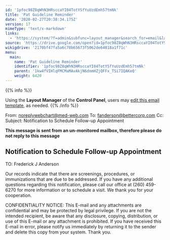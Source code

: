```yaml
---
id: '1pfoc98Z8qWhN3HRsccaYI04TotYSfYuUzdEmh57tmNk'
title: 'Pat Guideline Reminder'
date: '2020-02-27T20:38:34.175Z'
version: 17
mimeType: 'text/x-markdown'
links:
  - 'https://system/?f=admin&subfunc=layout_manager&search_for=email&layout_search=Go&lv_layout_manager_limit=0&opp=edit&doc_type=WCGUIDE&old_module=Email&old_name=Pat+Guideline+Reminder&active=0'
source: 'https://drive.google.com/open?id=1pfoc98Z8qWhN3HRsccaYI04TotYSfYuUzdEmh57tmNk'
wikigdrive: '2170bf47fa5a6c78b65673f5062de64818a1f71c'
menu:
  main:
    name: 'Pat Guideline Reminder'
    identifier: '1pfoc98Z8qWhN3HRsccaYI04TotYSfYuUzdEmh57tmNk'
    parent: '1kw4fVIHlqFMCMaMAvAkjN6dnmHZjQFFx_TSi7IQAKeQ'
    weight: 6420
---
```





{{% info %}}

Using the **Layout Manager** of the **Control Panel**, users may [edit this email template](https://system/?f=admin&subfunc=layout_manager&search_for=email&layout_search=Go&lv_layout_manager_limit=0&opp=edit&doc_type=WCGUIDE&old_module=Email&old_name=Pat+Guideline+Reminder&active=0), as needed.
{{% /info %}}



From: noreplywebchart@med-web.com
To: fanderson@bettercorp.com
Cc:
Subject: Notification to Schedule Follow-up Appointment

****This message is sent from an un-monitored mailbox, therefore please do not reply to this message****
  
## **Notification to Schedule Follow-up Appointment**  


TO: Frederick J Anderson

Our records indicate that there are screenings, procedures, or immunizations that are due to be addressed.
If you have any additional questions regarding this notification, please call our office at (260) 459-6270 for more information or to schedule a visit.
We thank you for your cooperation.


CONFIDENTIALITY NOTICE: This E-mail and any attachments are confidential and may be protected by legal privilege. If you are not the intended recipient, be aware that any disclosure, copying, distribution, or use of this E-mail or any attachment is prohibited. If you have received this E-mail in error, please notify us immediately by returning it to the sender and delete this copy from your system. Thank you.
